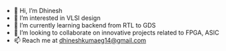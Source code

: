 - 👋 Hi, I’m Dhinesh
- 👀 I’m interested in VLSI design
- 🌱 I’m currently learning backend from RTL to GDS 
- 💞️ I’m looking to collaborate on innovative projects related to FPGA, ASIC
- 📫 Reach me at dhineshkumaeg14@gmail.com

<!---
DK1405/DK1405 is a ✨ special ✨ repository because its `README.md` (this file) appears on your GitHub profile.
You can click the Preview link to take a look at your changes.
--->
